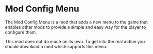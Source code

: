 # Mod Config Menu

The Mod Config Menu is a mod that adds a new menu to the game that enables other mods to provide a simple and easy way for the player to configure them.

This mod does not do much on its own. To get into the real action you should download a mod which supports this menu.
